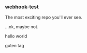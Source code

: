 ### webhook-test

The most exciting repo you'll ever see.

...ok, maybe not.

hello world

guten tag
